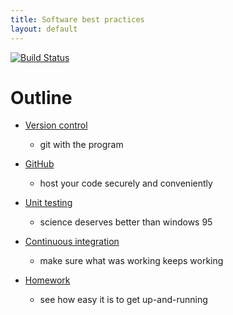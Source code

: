 ```yaml
---
title: Software best practices
layout: default
---
```


[![Build Status](https://travis-ci.org/fcooper8472/software_best_practices.svg?branch=master)](https://travis-ci.org/fcooper8472/software_best_practices)

# Outline
* [Version control](https://fcooper8472.github.io/software_best_practices/version_control)
  * git with the program


* [GitHub](https://fcooper8472.github.io/software_best_practices/github)
  * host your code securely and conveniently


* [Unit testing](https://fcooper8472.github.io/software_best_practices/unit_testing)
  * science deserves better than windows 95


* [Continuous integration](https://fcooper8472.github.io/software_best_practices/continuous_integration)
  * make sure what was working keeps working


* [Homework](https://fcooper8472.github.io/software_best_practices/homework)
  * see how easy it is to get up-and-running
